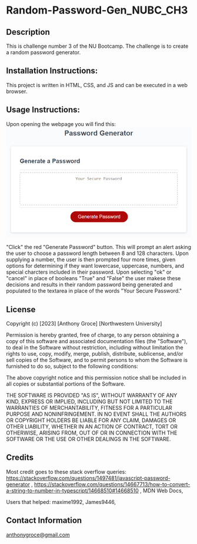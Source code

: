 # Random-Password-Gen_NUBC_CH3

## Description
This is challenge number 3 of the NU Bootcamp.  The challenge is to create a random password generator.

## Installation Instructions:  
This project is written in HTML, CSS, and JS and can be executed in a web browser.

## Usage Instructions:
Upon opening the webpage you will find this:
![Picture of password generator webpage](./Assets/03-javascript-homework-demo.png)

"Click" the red "Generate Password" button.  This will prompt an alert asking the user to choose a password length between 8 and 128 characters.  Upon supplying a number, the user is then prompted four more times, given options for determining if they want lowercase, uppercase, numbers, and special charcters included in their password.  Upon selecting "ok" or "cancel" in place of booleans "True" and "False" the user makese these decisions and results in their random password being generated and populated to the textarea in place of the words "Your Secure Password."

## License

Copyright (c) [2023] [Anthony Groce] [Northwestern University]

Permission is hereby granted, free of charge, to any person obtaining a copy
of this software and associated documentation files (the "Software"), to deal
in the Software without restriction, including without limitation the rights
to use, copy, modify, merge, publish, distribute, sublicense, and/or sell
copies of the Software, and to permit persons to whom the Software is
furnished to do so, subject to the following conditions:

The above copyright notice and this permission notice shall be included in all
copies or substantial portions of the Software.

THE SOFTWARE IS PROVIDED "AS IS", WITHOUT WARRANTY OF ANY KIND, EXPRESS OR
IMPLIED, INCLUDING BUT NOT LIMITED TO THE WARRANTIES OF MERCHANTABILITY,
FITNESS FOR A PARTICULAR PURPOSE AND NONINFRINGEMENT. IN NO EVENT SHALL THE
AUTHORS OR COPYRIGHT HOLDERS BE LIABLE FOR ANY CLAIM, DAMAGES OR OTHER
LIABILITY, WHETHER IN AN ACTION OF CONTRACT, TORT OR OTHERWISE, ARISING FROM,
OUT OF OR IN CONNECTION WITH THE SOFTWARE OR THE USE OR OTHER DEALINGS IN THE
SOFTWARE.


## Credits

Most credit goes to these stack overflow queries:  https://stackoverflow.com/questions/1497481/javascript-password-generator , https://stackoverflow.com/questions/14667713/how-to-convert-a-string-to-number-in-typescript/14668510#14668510 , MDN Web Docs, 

Users that helped:  maxime1992, James9446, 

## Contact Information

anthonygroce@gmail.com